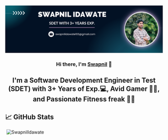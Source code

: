 <p align="center">
  <a href="https://www.linkedin.com/in/swapnil-idawate-vidhate-025270151/" target="_blank" rel="noreferrer">
    <img src="https://github.com/swapnilV103/swapnilV103.github.io/blob/main/Requirements/swapnil%20V%20banner.png" alt="My banner">
  </a>
</p>

<h3 align="center">Hi there, I'm <a href="https://www.linkedin.com/in/swapnil-idawate-vidhate-025270151/" target="_blank" rel="noreferrer">Swapnil</a> 👋</h3>
<h2 align="center">I'm a Software Development Engineer in Test (SDET) with 3+ Years of Exp.💻, Avid Gamer 👨‍💻, and Passionate Fitness freak 🏋️‍♂️</h2>

## 📈 GitHub Stats 

<p>&nbsp;<img align="center" src="https://github-readme-stats.vercel.app/api?username=swapnilV103&show_icons=true&locale=en" alt="SwapnilIdawate" /></p>
